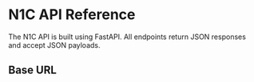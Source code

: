 # N1C API Reference

The N1C API is built using FastAPI. All endpoints return JSON responses and accept JSON payloads.

## Base URL
